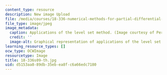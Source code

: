 ```yaml
---
content_type: resource
description: New image Upload
file: /media/courses/18-336-numerical-methods-for-partial-differential-equations-spring-2009/d5153aa889db35ebea8fc6a66edc7180_18-336s09-th.jpg
file_type: image/jpeg
image_metadata:
  caption: Applications of the level set method. (Image courtesy of Per Olof Persson.)
  credit: ''
  image-alt: Graphical representation of applications of the level set method.
learning_resource_types: []
ocw_type: OCWImage
resourcetype: Image
title: 18-336s09-th.jpg
uid: d5153aa8-89db-35eb-ea8f-c6a66edc7180
---
```

